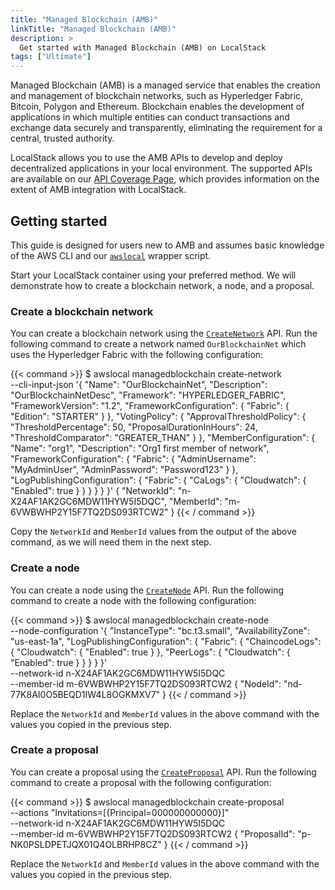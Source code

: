 ```yaml
---
title: "Managed Blockchain (AMB)"
linkTitle: "Managed Blockchain (AMB)"
description: >
  Get started with Managed Blockchain (AMB) on LocalStack
tags: ["Ultimate"]
---
```


Managed Blockchain (AMB) is a managed service that enables the creation and management of blockchain networks, such as Hyperledger Fabric, Bitcoin, Polygon and Ethereum.
Blockchain enables the development of applications in which multiple entities can conduct transactions and exchange data securely and transparently, eliminating the requirement for a central, trusted authority.

LocalStack allows you to use the AMB APIs to develop and deploy decentralized applications in your local environment.
The supported APIs are available on our [API Coverage Page](https://docs.localstack.cloud/references/coverage/coverage_managedblockchain/), which provides information on the extent of AMB integration with LocalStack.

## Getting started

This guide is designed for users new to AMB and assumes basic knowledge of the AWS CLI and our [`awslocal`](https://github.com/localstack/awscli-local) wrapper script.

Start your LocalStack container using your preferred method.
We will demonstrate how to create a blockchain network, a node, and a proposal.

### Create a blockchain network

You can create a blockchain network using the [`CreateNetwork`](https://docs.aws.amazon.com/managed-blockchain/latest/APIReference/API_CreateNetwork.html) API.
Run the following command to create a network named `OurBlockchainNet` which uses the Hyperledger Fabric with the following configuration:

{{< command >}}
$ awslocal managedblockchain create-network \
    --cli-input-json '{
        "Name": "OurBlockchainNet",
        "Description": "OurBlockchainNetDesc",
        "Framework": "HYPERLEDGER_FABRIC",
        "FrameworkVersion": "1.2",
        "FrameworkConfiguration": {
            "Fabric": {
            "Edition": "STARTER"
            }
        },
        "VotingPolicy": {
            "ApprovalThresholdPolicy": {
            "ThresholdPercentage": 50,
            "ProposalDurationInHours": 24,
            "ThresholdComparator": "GREATER_THAN"
            }
        },
        "MemberConfiguration": {
            "Name": "org1",
            "Description": "Org1 first member of network",
            "FrameworkConfiguration": {
            "Fabric": {
                "AdminUsername": "MyAdminUser",
                "AdminPassword": "Password123"
            }
            },
            "LogPublishingConfiguration": {
            "Fabric": {
                "CaLogs": {
                "Cloudwatch": {
                    "Enabled": true
                }
                }
            }
            }
        }
        }'
<disable-copy>
{
    "NetworkId": "n-X24AF1AK2GC6MDW11HYW5I5DQC",
    "MemberId": "m-6VWBWHP2Y15F7TQ2DS093RTCW2"
}
</disable-copy>
{{< / command >}}

Copy the `NetworkId` and `MemberId` values from the output of the above command, as we will need them in the next step.

### Create a node

You can create a node using the [`CreateNode`](https://docs.aws.amazon.com/managed-blockchain/latest/APIReference/API_CreateNode.html) API.
Run the following command to create a node with the following configuration:

{{< command >}}
$ awslocal managedblockchain create-node \
    --node-configuration '{
    "InstanceType": "bc.t3.small",
    "AvailabilityZone": "us-east-1a",
    "LogPublishingConfiguration": {
        "Fabric": {
        "ChaincodeLogs": {
            "Cloudwatch": {
            "Enabled": true
            }
        },
        "PeerLogs": {
            "Cloudwatch": {
            "Enabled": true
            }
        }
        }
    }
    }' \
    --network-id n-X24AF1AK2GC6MDW11HYW5I5DQC \
    --member-id m-6VWBWHP2Y15F7TQ2DS093RTCW2
<disable-copy>
{
    "NodeId": "nd-77K8AI0O5BEQD1IW4L8OGKMXV7"
}
</disable-copy>
{{< / command >}}

Replace the `NetworkId` and `MemberId` values in the above command with the values you copied in the previous step.

### Create a proposal

You can create a proposal using the [`CreateProposal`](https://docs.aws.amazon.com/managed-blockchain/latest/APIReference/API_CreateProposal.html) API.
Run the following command to create a proposal with the following configuration:

{{< command >}}
$ awslocal managedblockchain create-proposal \
    --actions "Invitations=[{Principal=000000000000}]" \
    --network-id n-X24AF1AK2GC6MDW11HYW5I5DQC \
    --member-id m-6VWBWHP2Y15F7TQ2DS093RTCW2
<disable-copy>
{
    "ProposalId": "p-NK0PSLDPETJQX01Q4OLBRHP8CZ"
}
</disable-copy>
{{< / command >}}

Replace the `NetworkId` and `MemberId` values in the above command with the values you copied in the previous step.
